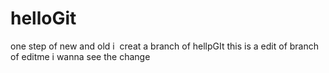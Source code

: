 # helloGit
one step of new and old
i  creat a branch of hellpGIt
this is a edit of branch of editme
i wanna see the change
